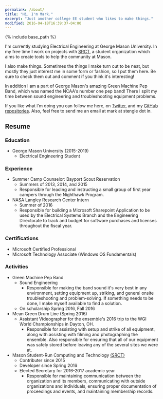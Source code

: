 ```yaml
---
permalink: /about/
title: "Hi, I'm Mark."
excerpt: "Just another college EE student who likes to make things."
modified: 2016-04-18T16:39:37-04:00
---
```


{% include base_path %}

I'm currently studying Electrical Engineering at George Mason University. In my
free time I work on projects with [SRCT](https://srct.gmu.edu), a student
organization which aims to create tools to help the community at Mason.

I also make things. Sometimes the things I make turn out to be neat, but mostly
they just interest me in some form or fashion, so I put them here. Be sure to
check them out and comment if you think it's interesting!

In addition I am a part of George Mason's amazing Green Machine Pep Band, which
was named the NCAA's number one pep band! There I split my time between sound
engineering and troubleshooting equipment problems.

If you like what I'm doing you can follow me here, on
[Twitter](https://twitter.com/mark_stenglein), and my
[GitHub repositories](https://github.com/ocelotsloth). Also, feel free to send
me an email at mark at stengle dot in.

## Resume

### Education
- George Mason University (2015-2019)
	- Electrical Engineering Student

### Experience
- Summer Camp Counselor: Bayport Scout Reservation
	- Summers of 2013, 2014, and 2015
	- Responsible for leading and instructing a small group of first year
	campers through the Nighthawk Program.
- NASA Langley Research Center Intern
	- Summer of 2016
	- Responsible for building a Microsoft Sharepoint Application to be used by
	the Electrical Systems Branch and the Engineering Directorate to track
	and budget for software purchases and licenses throughout the fiscal year.

### Certifications
- Microsoft Certified Professional
- Microsoft Technology Associate (Windows OS Fundamentals)

### Activities
- Green Machine Pep Band
	- Sound Engineering
		- Responsible for making the band sound it's very best in any
		environment, setting equipment up, striking, and general onsite
		troubleshooting and problem-solving. If something needs to be done, I
		make myself available to find a solution.
	- On scholarship Spring 2016, Fall 2016
- Mean Green Drum Line (Spring 2016)
	- Assistant Videographer for the ensemble's 2016 trip to the WGI World
	Championships in Dayton, OH.
		- Responsible for assisting with setup and strike of all equipment,
		along with assisting with filming and photographing the ensemble.
		Also responsible for ensuring that all of our equipment was safely
		stored before leaving any of the several sites we were at.
- Mason Student-Run Computing and Technology [(SRCT)](https://srct.gmu.edu)
	- Contributer since 2015
	- Developer since Spring 2016
	- Elected Secretary for 2016-2017 academic year
		- Responsible for maintaining communication between the organization and
		its members, communicating with outside organizations and individuals,
		ensuring proper documentation of proceedings and events, and maintaining
		membership records.
